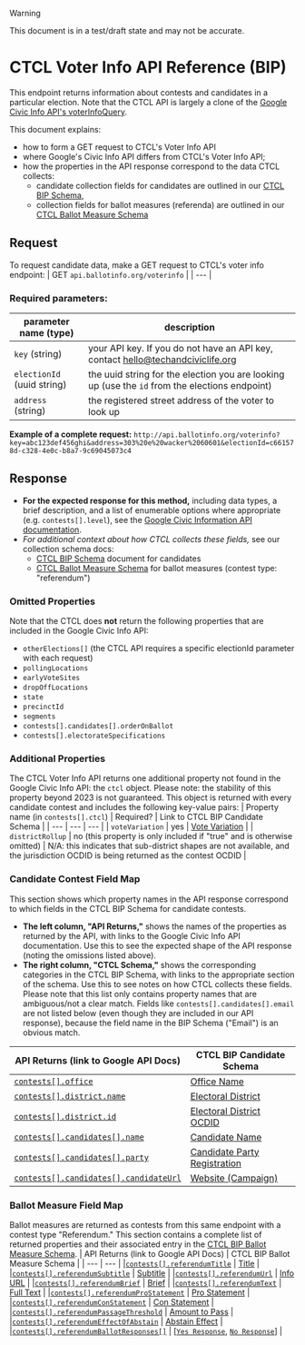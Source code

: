 > [!WARNING]
> This document is in a test/draft state and may not be accurate.
# CTCL Voter Info API Reference (BIP)
This endpoint returns information about contests and candidates in a particular election. Note that the CTCL API is largely a clone of the [Google Civic Info API's voterInfoQuery](https://developers.google.com/civic-information/docs/v2/elections/voterInfoQuery). 

This document explains:
- how to form a GET request to CTCL's Voter Info API
- where Google's Civic Info API differs from CTCL's Voter Info API;
- how the properties in the API response correspond to the data CTCL collects:
  - candidate collection fields for candidates are outlined in our [CTCL BIP Schema](https://docs.google.com/document/u/0/d/1CstQFkReE5ikYeb1wHQSgcp71Zo9cxTKrMBRct8QACY/edit),
  - collection fields for ballot measures (referenda) are outlined in our [CTCL Ballot Measure Schema](https://docs.google.com/document/u/0/d/1KNZEBUywTyKoIu9voGoSNy6kIlI5u_NFEbwSvMS56e4/edit)
## Request
To request candidate data, make a GET request to CTCL's voter info endpoint:
| GET	`api.ballotinfo.org/voterinfo` |
| --- |
> 
### Required parameters:
| parameter name (type) | description |
| --- | --- |
| `key` (string) | your API key. If you do not have an API key, contact hello@techandciviclife.org |
| `electionId` (uuid string) | the uuid string for the election you are looking up (use the `id` from the elections endpoint) |
| `address` (string) | the registered street address of the voter to look up |

**Example of a complete request:**
`http://api.ballotinfo.org/voterinfo?key=abc123def456ghi&address=303%20e%20wacker%2060601&electionId=c661578d-c328-4e0c-b8a7-9c69045073c4`

## Response
- **For the expected response for this method,** including data types, a brief description, and a list of enumerable options where appropriate (e.g. `contests[].level`), see the [Google Civic Information API documentation](https://developers.google.com/civic-information/docs/v2/elections/voterInfoQuery).
- *For additional context about how CTCL collects these fields,* see our collection schema docs:
  - [CTCL BIP Schema](https://docs.google.com/document/u/0/d/1CstQFkReE5ikYeb1wHQSgcp71Zo9cxTKrMBRct8QACY/edit) document for candidates
  - [CTCL Ballot Measure Schema](https://docs.google.com/document/u/0/d/1KNZEBUywTyKoIu9voGoSNy6kIlI5u_NFEbwSvMS56e4/edit) for ballot measures (contest type: "referendum")
### Omitted Properties
Note that the CTCL does **not** return the following properties that are included in the Google Civic Info API:
- `otherElections[]` (the CTCL API requires a specific electionId parameter with each request)
- `pollingLocations`
- `earlyVoteSites`
- `dropOffLocations`
- `state`
- `precinctId`
- `segments`
- `contests[].candidates[].orderOnBallot`
- `contests[].electorateSpecifications`

### Additional Properties
The CTCL Voter Info API returns one additional property not found in the Google Civic Info API: the `ctcl` object. Please note: the stability of this property beyond 2023 is not guaranteed. This object is returned with every candidate contest and includes the following key-value pairs:
| Property name (in `contests[].ctcl`) | Required? | Link to CTCL BIP Candidate Schema |
| --- | --- | --- |
| `voteVariation` | yes | [Vote Variation](https://docs.google.com/document/d/1CstQFkReE5ikYeb1wHQSgcp71Zo9cxTKrMBRct8QACY/edit#bookmark=kix.40c202ycrdz0) |
| `districtRollup` | no (this property is only included if "true" and is otherwise omitted) | N/A: this indicates that sub-district shapes are not available, and the jurisdiction OCDID is being returned as the contest OCDID |


### Candidate Contest Field Map
This section shows which property names in the API response correspond to which fields in the CTCL BIP Schema for candidate contests. 
- **The left column, "API Returns,"** shows the names of the properties as returned by the API, with links to the Google Civic Info API documentation. Use this to see the expected shape of the API response (noting the omissions listed above).
- **The right column, "CTCL Schema,"** shows the corresponding categories in the CTCL BIP Schema, with links to the appropriate section of the schema. Use this to see notes on how CTCL collects these fields.
Please note that this list only contains property names that are ambiguous/not a clear match. Fields like `contests[].candidates[].email` are not listed below (even though they are included in our API response), because the field name in the BIP Schema ("Email") is an obvious match.

| API Returns (link to Google API Docs) | CTCL BIP Candidate Schema |
| --- | --- |
| [`contests[].office`](https://developers.google.com/civic-information/docs/v2/elections/voterInfoQuery#contests.office) | [Office Name](https://docs.google.com/document/d/1CstQFkReE5ikYeb1wHQSgcp71Zo9cxTKrMBRct8QACY/edit#bookmark=kix.eoa33qqtge25) |
|[`contests[].district.name`](https://developers.google.com/civic-information/docs/v2/elections/voterInfoQuery#contests.district.name)|[Electoral District](https://docs.google.com/document/d/1CstQFkReE5ikYeb1wHQSgcp71Zo9cxTKrMBRct8QACY/edit#bookmark=kix.wks9tmkpua5v)|
|[`contests[].district.id`](https://developers.google.com/civic-information/docs/v2/elections/voterInfoQuery#contests.district.id)|[Electoral District OCDID](https://docs.google.com/document/d/1CstQFkReE5ikYeb1wHQSgcp71Zo9cxTKrMBRct8QACY/edit#bookmark=kix.nj0g9by27xah)|
|[`contests[].candidates[].name`](https://developers.google.com/civic-information/docs/v2/elections/voterInfoQuery#contests.candidates.name)|[Candidate Name](https://docs.google.com/document/d/1CstQFkReE5ikYeb1wHQSgcp71Zo9cxTKrMBRct8QACY/edit#bookmark=kix.qelz6zoyoim)|
|[`contests[].candidates[].party`](https://developers.google.com/civic-information/docs/v2/elections/voterInfoQuery#contests.candidates.party)|[Candidate Party Registration](https://docs.google.com/document/d/1CstQFkReE5ikYeb1wHQSgcp71Zo9cxTKrMBRct8QACY/edit#bookmark=kix.af9tuwmoyooe)|
|[`contests[].candidates[].candidateUrl`](https://developers.google.com/civic-information/docs/v2/elections/voterInfoQuery#contests.candidates.candidateUrl)|[Website (Campaign)](https://docs.google.com/document/d/1CstQFkReE5ikYeb1wHQSgcp71Zo9cxTKrMBRct8QACY/edit#bookmark=kix.60ncqftnd02i)|


### Ballot Measure Field Map
Ballot measures are returned as contests from this same endpoint with a contest type "Referendum." This section contains a complete list of returned properties and their associated entry in the [CTCL BIP Ballot Measure Schema](https://docs.google.com/document/d/1KNZEBUywTyKoIu9voGoSNy6kIlI5u_NFEbwSvMS56e4/edit?usp=sharing).
| API Returns (link to Google API Docs) | CTCL BIP Ballot Measure Schema |
| --- | --- |
|[`contests[].referendumTitle`](https://developers.google.com/civic-information/docs/v2/elections/voterInfoQuery#contests.referendumTitle) | [Title](https://docs.google.com/document/d/1KNZEBUywTyKoIu9voGoSNy6kIlI5u_NFEbwSvMS56e4/edit#bookmark=kix.vehhonaie97w) |
|[`contests[].referendumSubtitle`](https://developers.google.com/civic-information/docs/v2/elections/voterInfoQuery#contests.referendumSubtitle) | [Subtitle](https://docs.google.com/document/d/1KNZEBUywTyKoIu9voGoSNy6kIlI5u_NFEbwSvMS56e4/edit#bookmark=kix.id7rnt8cie0w) |
|[`contests[].referendumUrl`](https://developers.google.com/civic-information/docs/v2/elections/voterInfoQuery#contests.referendumUrl) | [Info URL](https://docs.google.com/document/d/1KNZEBUywTyKoIu9voGoSNy6kIlI5u_NFEbwSvMS56e4/edit#bookmark=kix.lbs5zmevq694) |
|[`contests[].referendumBrief`](https://developers.google.com/civic-information/docs/v2/elections/voterInfoQuery#contests.referendumBrief) | [Brief](https://docs.google.com/document/d/1KNZEBUywTyKoIu9voGoSNy6kIlI5u_NFEbwSvMS56e4/edit#bookmark=kix.l8dl8loybijf) |
|[`contests[].referendumText`](https://developers.google.com/civic-information/docs/v2/elections/voterInfoQuery#contests.referendumText) | [Full Text](https://docs.google.com/document/d/1KNZEBUywTyKoIu9voGoSNy6kIlI5u_NFEbwSvMS56e4/edit#bookmark=kix.gg6vugcfdd01) |
|[`contests[].referendumProStatement`](https://developers.google.com/civic-information/docs/v2/elections/voterInfoQuery#contests.referendumProStatement) | [Pro Statement](https://docs.google.com/document/d/1KNZEBUywTyKoIu9voGoSNy6kIlI5u_NFEbwSvMS56e4/edit#bookmark=kix.u5owrn90875g) |
|[`contests[].referendumConStatement`](https://developers.google.com/civic-information/docs/v2/elections/voterInfoQuery#contests.referendumConStatement) | [Con Statement](https://docs.google.com/document/d/1KNZEBUywTyKoIu9voGoSNy6kIlI5u_NFEbwSvMS56e4/edit#bookmark=kix.abdauvtf2g5v) |
|[`contests[].referendumPassageThreshold`](https://developers.google.com/civic-information/docs/v2/elections/voterInfoQuery#contests.referendumPassageThreshold) | [Amount to Pass](https://docs.google.com/document/d/1KNZEBUywTyKoIu9voGoSNy6kIlI5u_NFEbwSvMS56e4/edit#bookmark=kix.yv80ox7iobn) |
|[`contests[].referendumEffectOfAbstain`](https://developers.google.com/civic-information/docs/v2/elections/voterInfoQuery#contests.referendumEffectOfAbstain) | [Abstain Effect](https://docs.google.com/document/d/1KNZEBUywTyKoIu9voGoSNy6kIlI5u_NFEbwSvMS56e4/edit#bookmark=kix.h1a44k1re0ak) |
|[`contests[].referendumBallotResponses[]`](https://developers.google.com/civic-information/docs/v2/elections/voterInfoQuery#contests.referendumBallotResponses) | [[`Yes Response`](https://docs.google.com/document/d/1KNZEBUywTyKoIu9voGoSNy6kIlI5u_NFEbwSvMS56e4/edit#bookmark=kix.v1ofk9g65npp), [`No Response`](https://docs.google.com/document/d/1KNZEBUywTyKoIu9voGoSNy6kIlI5u_NFEbwSvMS56e4/edit#bookmark=kix.yfwypj5eppgn)] |



